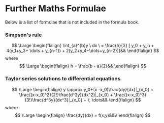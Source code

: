 # Further Maths Formulae

Below is a list of formulae that is not included in the formula book. 

### Simpson's rule

$$
\Large
\begin{flalign}
\int_{a}^{b}y \ dx \ = \frac{h}{3} [ y_0 + y_n + 4(y_1+y_3+ \dots + y_{n-1}) + 2(y_2+y_4+\dots+y_{n-2})]&&
\end{flalign}
$$
where  $$
\Large
\begin{flalign}
h = \frac{b - a}{2}&&
\end{flalign}
$$
### Taylor series solutions to differential equations

$$
\Large
\begin{flalign}
y \approx y_0+(x -x_0)\frac{dy}{dx}|_{x_0} + \frac{(x-x_0)^2}{2!}\frac{d^2y}{dx^2}|_{x_0} + \frac{(x-x_0)^3}{3!}\frac{d^3y}{dx^3}|_{x_0}  + \; \dots&&
\end{flalign}
$$
where
$$
\Large
\begin{flalign}
\frac{dy}{dx} = f(x,y)&&\\
\end{flalign}
$$







